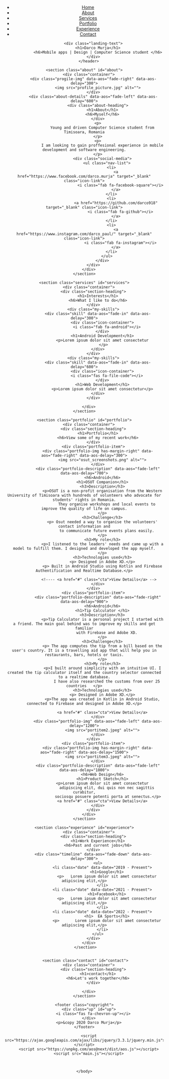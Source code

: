 <html>
    <head>
        <meta charset="UTF-8">
        <meta name="viewport" content="width=device-width, initial-scale=1">
        <title>Darco Murja</title>
        <link rel="stylesheet" href="https://unpkg.com/aos@next/dist/aos.css" />
        <link href="https://fonts.googleapis.com/css?family=Scheherazade&display=swap" rel="stylesheet">
        <link href="https://fonts.googleapis.com/css?family=Cinzel&display=swap" rel="stylesheet"> 
        <link rel="stylesheet" href="https://use.fontawesome.com/releases/v5.7.2/css/all.css" integrity="sha384-fnmOCqbTlWIlj8LyTjo7mOUStjsKC4pOpQbqyi7RrhN7udi9RwhKkMHpvLbHG9Sr" crossorigin="anonymous">
        <link rel="stylesheet" href="main.css">
    </head> 
    <body>
        <header>
            <div class="menu-toggler">
                <div class="bar half start"></div>
                <div class="bar"></div>
                <div class="bar half end"></div>
            </div>
            <nav class="top-nav">
                <ul class="nav-list">
                    <li>
                        <a href="index.html" class="nav-link">Home</a>
                    </li>
                    <li>
                        <a href="#about" class="nav-link">About</a>
                    </li>
                    <li>
                        <a href="#services" class="nav-link">Services</a>
                    </li>
                    <li>
                        <a href="#potfolio" class="nav-link">Portfolio</a>
                    </li>
                    <li>
                        <a href="#experience" class="nav-link">Experience</a>
                    </li>
                    <li>
                        <a href="#contact" class="nav-link">Contact</a>
                    </li>
                </ul>
            </nav>

            <div class="landing-text">
                <h1>Darco Murja</h1>
                <h6>Mobile apps | Design | Computer Science student </h6>
            </div>
        </header>

    <section class="about" id="about">
        <div class="container">
            <div class="progile-img" data-aos="fade-right" data-aos-delay="300">
                <img src="profile_picture.jpg" alt="">
            </div>
            <div class="about-details" data-aos="fade-left" data-aos-delay="600">
                <div class="about-heading">
                    <h1>About</h1>
                    <h6>Myself</h6>
                </div>
                <p>
                    Young and driven Computer Science student from Timisoara, Romania
                </p>
                <p>
                    I am looking to gain proffesional experience in mobile development and software engineering.
                </p>
                    <div class="social-media">
                        <ul class="nav-list">
                            <li>
                                <a href="https://www.facebook.com/darco.murja" target="_blank" class="icon-link">
                                    <i class="fab fa-facebook-square"></i>
                                </a>
                            </li>
                            <li>
                                <a href="https://github.com/darco918" target="_blank" class="icon-link">
                                    <i class="fab fa-github"></i>
                                </a>
                            </li>
                            <li>
                                <a href="https://www.instagram.com/darco_paul/" target="_blank" class="icon-link">
                                    <i class="fab fa-instagram"></i>
                                </a>
                            </li>
                        </ul>
                    </div>
            </div>
        </div>
    </section>

    <section class="services" id="services">
        <div class="container">
            <div class="section-heading">
                <h1>Interests</h1>
                <h6>What I like to do</h6>
            </div>
            <div class="my-skills">
                <div class="skill" data-aos="fade-in" data-aos-delay="300">
                    <div class="icon-container">
                        <i class="fab fa-android"></i>
                    </div>
                    <h1>Android Development</h1>
                    <p>Lorem ipsum dolor sit amet consectetur
                     </p>
                </div>
            </div>
            <div class="my-skills">
                <div class="skill" data-aos="fade-in" data-aos-delay="600">
                    <div class="icon-container">
                        <i class="fas fa-file-code"></i>
                    </div>
                    <h1>Web Development</h1>
                    <p>Lorem ipsum dolor sit amet consectetur</p>
                </div>
            </div>
            
        </div>
    </section>

    <section class="portfolio" id="portfolio">
        <div class="container">
            <div class="section-heading">
                <h1>Portfolio</h1>
                <h6>View some of my recent work</h6>
            </div>
            <div class="portfolio-item">
                <div class="portfolio-img has-margin-right" data-aos="fade-right" data-aos-delay="300">
                    <img src="osut_screenshots.png" alt="">
                </div>
                <div class="portfolio-description" data-aos="fade-left" data-aos-delay="700">
                    <h6>Android</h6>
                    <h1>OSUT Companion</h1>
                    <h3>Description</h3>
                    <p>OSUT is a non-profit organisation from the Western University of Timisoara with hundreds of volunteers who advocate for students' rights in Romania.
                        They organise workshops and local events to improve the quality of life on campus.
                    </p>
                    <h3>Challenge</h3>
                    <p> Osut needed a way to organise the volunteers' contact information and
                        to communicate future events plans easily.
                    </p>
                    <h3>My role</h3>
                    <p>I listened to the leaders' needs and came up with a model to fulfill them. I designed and developed the app myself.
                    </p>
                    <h3>Technologies used</h3>
                    <p> Designed in Adobe XD.</p>
                    <p> Built in Android Studio using Kotlin and Firebase Authentification and Realtime Database.</p>

                 <!---- <a href="#" class="cta">View Details</a> -->
                </div>
            </div>
            <div class="portfolio-item">
                <div class="portfolio-description" data-aos="fade-right" data-aos-delay="900">
                    <h6>Android</h6>
                    <h1>Tip Calculator </h1>
                    <h3>Description</h3>
                    <p>Tip Calculator is a personal project I started with a friend. The main goal behind was to improve my skills and get familiar
                        with Firebase and Adobe XD.
                    </p>
                    <h3>Challenge</h3>
                    <p> The app computes the tip from a bill based on the user's country. It is a travelling aid app that will help you in restaurants, bars, hotels or taxis.
                    </p>
                    <h3>My role</h3>
                    <p>I built around simplicity with an intuitive UI. I created the tip calculator itself and the country selector connected to a realtime database.
                        I have also researched the customs from over 25 countries   </p>
                    <h3>Technologies used</h3>
                    <p> Designed in Adobe XD.</p>
                    <p>The app was created in Kotlin in Android Studio, connected to Firebase and designed in Adobe XD.</p>

                    <a href="#" class="cta">View Details</a>
                </div>
                <div class="portfolio-img" data-aos="fade-left" data-aos-delay="1200">
                    <img src="portitem2.jpeg" alt="">
                </div>
            </div>
            <div class="portfolio-item">
                <div class="portfolio-img has-margin-right" data-aos="fade-right" data-aos-delay="1500">
                    <img src="portitem3.jpeg" alt="">
                </div>
                <div class="portfolio-description" data-aos="fade-left" data-aos-delay="1800">
                    <h6>Web Design</h6>
                    <h1>Product Sketch</h1>
                    <p>Lorem ipsum dolor sit amet consectetur
                        adipiscing elit, dui quis non nec sagittis curabitur,
                         sociosqu posuere potenti porta at senectus.</p>
                    <a href="#" class="cta">View Details</a>
                </div>
            </div>
        </div>
    </section>

    <section class="experience" id="experience">
        <div class="container">
            <div class="section-heading">
                <h1>Work Experience</h1>
                <h6>Past and current jobs</h6>
            </div>
            <div class="timeline" data-aos="fade-down" data-aos-delay="300">
                <ul>
                    <li class="date" data-date="2019 - Present">
                        <h1>Google</h1>
                        <p>   Lorem ipsum dolor sit amet consectetur adipiscing elit,</p>
                    </li>
                    <li class="date" data-date="2021 - Present">
                        <h1>Facebook</h1>
                        <p>   Lorem ipsum dolor sit amet consectetur adipiscing elit,</p>
                    </li>
                    <li class="date" data-date="2022 - Present">
                        <h1>  EA Sports</h1>
                        <p>       Lorem ipsum dolor sit amet consectetur adipiscing elit,</p>
                    </li>
                </ul>
            </div>
        </div>
     </section>


     <section class="contact" id="contact">
        <div class="container">
            <div class="section-heading">
                <h1>contact</h1>
                <h6>Let's work together</h6>
            </div>
           
        </div>
    </section>

    <footer class="copyright">
        <div class="up" id="up">
            <i class="fas fa-chevron-up"></i>
        </div>
        <p>&copy 2020 Darco Murja</p>
    </footer>

        <script src="https://ajax.googleapis.com/ajax/libs/jquery/3.3.1/jquery.min.js"></script>
        <script src="https://unpkg.com/aos@next/dist/aos.js"></script>
        <script src="main.js"></script>

    

    </body>
</html>
